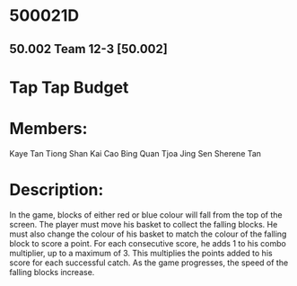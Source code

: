 # 500021D

## 50.002 Team 12-3 [50.002]

# Tap Tap Budget

# Members:
Kaye Tan
Tiong Shan Kai
Cao Bing Quan
Tjoa Jing Sen
Sherene Tan

# Description:
In the game, blocks of either red or blue colour will fall from the top of the screen. The player must move his basket to collect the falling blocks. He must also change the colour of his basket to match the colour of the falling block to score a point. For each consecutive score, he adds 1 to his combo multiplier, up to a maximum of 3. This multiplies the points added to his score for each successful catch. As the game progresses, the speed of the falling blocks increase. 
